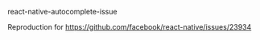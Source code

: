 react-native-autocomplete-issue

Reproduction for https://github.com/facebook/react-native/issues/23934